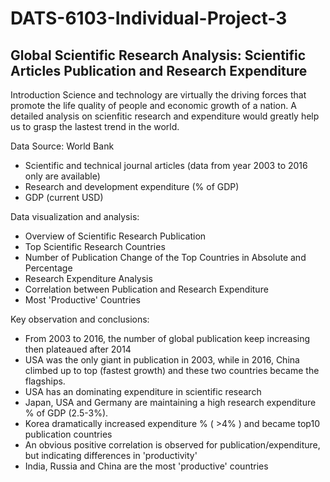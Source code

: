 # DATS-6103-Individual-Project-3
## Global Scientific Research Analysis: Scientific Articles Publication and Research Expenditure

Introduction
Science and technology are virtually the driving forces that promote the life quality of people and economic growth of a nation.
A detailed analysis on scienfitic research and expenditure would greatly help us to grasp the lastest trend in the world.

Data Source: 
World Bank  
* Scientific and technical journal articles (data from year 2003 to 2016 only are available)
* Research and development expenditure (% of GDP)
* GDP (current USD) 

Data visualization and analysis:  
* Overview of Scientific Research Publication
* Top Scientific Research Countries
* Number of Publication Change of the Top Countries in Absolute and Percentage
* Research Expenditure Analysis
* Correlation between Publication and Research Expenditure
* Most 'Productive' Countries

Key observation and conclusions:  
* From 2003 to 2016, the number of global publication keep increasing then plateaued after 2014
* USA was the only giant in publication in 2003, while in 2016, China climbed up to top (fastest growth) and these two countries became the flagships.
* USA has an dominating expenditure in scientific research
* Japan, USA and Germany are maintaining a high research expenditure % of GDP (2.5-3%).
* Korea dramatically increased expenditure % ( >4% ) and became top10 publication countries
* An obvious positive correlation is observed for publication/expenditure, but indicating differences in 'productivity'
* India, Russia and China are the most 'productive' countries
